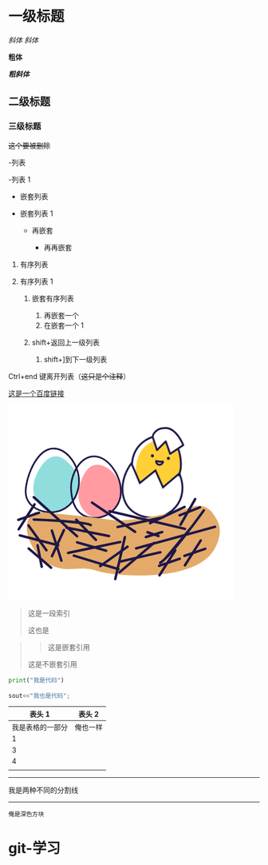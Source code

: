 # 一级标题

_斜体_ _斜体_

**粗体**

**_粗斜体_**

## 二级标题

### 三级标题

~~这个要被删除~~

-列表

-列表 1

- 嵌套列表

- 嵌套列表 1

  - 再嵌套

    - 再再嵌套

1. 有序列表

2. 有序列表 1

   1. 嵌套有序列表

      1. 再嵌套一个
      2. 在嵌套一个 1

   2. shift+返回上一级列表

      1. shift+]到下一级列表

Ctrl+end 键离开列表（~~这只是个注释~~）

[这是一个百度链接](https://baidu.com)

![这是一张图片](/QQ20250403-221227.png)

> 这是一段索引
>
> 这也是

> > 这是嵌套引用
>
> 这是不嵌套引用

```python
print("我是代码")
```

```c++
sout<<"我也是代码";
```

| 表头 1           | 表头 2   |
| ---------------- | -------- |
| 我是表格的一部分 | 俺也一样 |
| 1                |          |
| 3                |          |
| 4                |          |
|                  |          |

---

我是两种不同的分割线

---

`俺是深色方块`

# git-学习
